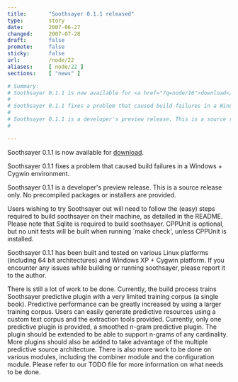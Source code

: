 ```yaml
---
title:       "Soothsayer 0.1.1 released"
type:        story
date:        2007-06-27
changed:     2007-07-28
draft:       false
promote:     false
sticky:      false
url:         /node/22
aliases:     [ node/22 ]
sections:    [ "news" ]

# Summary:
# Soothsayer 0.1.1 is now available for <a href="?q=node/16">download</a>.
# 
# Soothsayer 0.1.1 fixes a problem that caused build failures in a Windows + Cygwin environment.
# 
# Soothsayer 0.1.1 is a developer's preview release. This is a source release only. No precompiled packages or installers are provided.
# 

---
```

Soothsayer 0.1.1 is now available for <a href="?q=node/16">download</a>.

Soothsayer 0.1.1 fixes a problem that caused build failures in a Windows + Cygwin environment.

Soothsayer 0.1.1 is a developer's preview release. This is a source release only. No precompiled packages or installers are provided.

<!--more-->

Users wishing to try Soothsayer out will need to follow the (easy) steps required to build soothsayer on their machine, as detailed in the README. Please note that Sqlite is required to build soothsayer. CPPUnit is optional, but no unit tests will be built when running `make check', unless CPPUnit is installed.

Soothsayer 0.1.1 has been built and tested on various Linux platforms (including 64 bit architectures) and Windows XP + Cygwin platform. If you encounter any issues while building or running soothsayer, please report it to the author.

There is still a lot of work to be done. Currently, the build process trains Soothsayer predictive plugin with a very limited training corpus (a single book).
Predictive performance can be greatly increased by using a larger training corpus. Users can easily generate predictive resources using a custom text corpus and the extraction tools provided.
Currently, only one predictive plugin is provided, a smoothed n-gram predictive plugin. The plugin should be extended to be able to support n-grams of any cardinality. More plugins should also be added to take advantage of the multiple predictive source architecture.
There is also more work to be done on various modules, including the combiner module and the configuration module.
Please refer to our TODO file for more information on what needs to be done.
